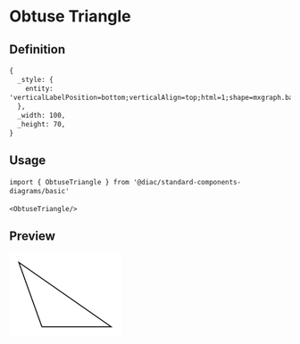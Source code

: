 # Obtuse Triangle

## Definition

```
{
  _style: { 
    entity: 'verticalLabelPosition=bottom;verticalAlign=top;html=1;shape=mxgraph.basic.obtuse_triangle;dx=0.25;',
  },
  _width: 100,
  _height: 70,
}
```

## Usage

```
import { ObtuseTriangle } from '@diac/standard-components-diagrams/basic'

<ObtuseTriangle/>
```

## Preview

<img src="./obtuse-triangle.png" width="200"/>
